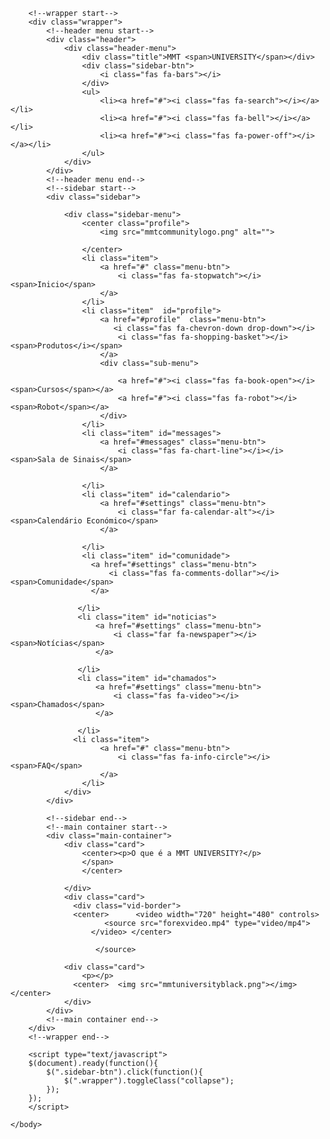 <!DOCTYPE html>

<html lang="en" dir="ltr">
    <head>
        <meta name="viewport" content="width=device-width, initial-scale=1.0">
        <meta charset="utf-8">
        <title>Sidebar Dashboard Template With Sub Menu</title>
        <link rel="stylesheet" href="style.css">
        <link rel="stylesheet" href="https://cdnjs.cloudflare.com/ajax/libs/font-awesome/5.12.0-2/css/all.min.css">
        <script src="https://cdnjs.cloudflare.com/ajax/libs/jquery/3.5.1/jquery.min.js" charset="utf-8"></script>
    </head>
    <body>

        <!--wrapper start-->
        <div class="wrapper">
            <!--header menu start-->
            <div class="header">
                <div class="header-menu">
                    <div class="title">MMT <span>UNIVERSITY</span></div>
                    <div class="sidebar-btn">
                        <i class="fas fa-bars"></i>
                    </div>
                    <ul>
                        <li><a href="#"><i class="fas fa-search"></i></a></li>
                        <li><a href="#"><i class="fas fa-bell"></i></a></li>
                        <li><a href="#"><i class="fas fa-power-off"></i></a></li>
                    </ul>
                </div>
            </div>
            <!--header menu end-->
            <!--sidebar start-->
            <div class="sidebar">

                <div class="sidebar-menu">
                    <center class="profile">
                        <img src="mmtcommunitylogo.png" alt="">

                    </center>
                    <li class="item">
                        <a href="#" class="menu-btn">
                            <i class="fas fa-stopwatch"></i><span>Inicio</span>
                        </a>
                    </li>
                    <li class="item"  id="profile">
                        <a href="#profile"  class="menu-btn">
                           <i class="fas fa-chevron-down drop-down"></i>
                            <i class="fas fa-shopping-basket"></i><span>Produtos</i></span>
                        </a>
                        <div class="sub-menu">

                            <a href="#"><i class="fas fa-book-open"></i><span>Cursos</span></a>
                            <a href="#"><i class="fas fa-robot"></i><span>Robot</span></a>
                        </div>
                    </li>
                    <li class="item" id="messages">
                        <a href="#messages" class="menu-btn">
                            <i class="fas fa-chart-line"></i></i><span>Sala de Sinais</span>
                        </a>

                    </li>
                    <li class="item" id="calendario">
                        <a href="#settings" class="menu-btn">
                            <i class="far fa-calendar-alt"></i><span>Calendário Económico</span>
                        </a>

                    </li>
                    <li class="item" id="comunidade">
                      <a href="#settings" class="menu-btn">
                          <i class="fas fa-comments-dollar"></i><span>Comunidade</span>
                      </a>

                   </li>
                   <li class="item" id="noticias">
                       <a href="#settings" class="menu-btn">
                           <i class="far fa-newspaper"></i><span>Notícias</span>
                       </a>

                   </li>
                   <li class="item" id="chamados">
                       <a href="#settings" class="menu-btn">
                           <i class="fas fa-video"></i><span>Chamados</span>
                       </a>

                   </li>
                  <li class="item">
                        <a href="#" class="menu-btn">
                            <i class="fas fa-info-circle"></i><span>FAQ</span>
                        </a>
                    </li>
                </div>
            </div>

            <!--sidebar end-->
            <!--main container start-->
            <div class="main-container">
                <div class="card">
                    <center><p>O que é a MMT UNIVERSITY?</p>
                    </span>
                    </center>

                </div>
                <div class="card">
                  <div class="vid-border">
                  <center>      <video width="720" height="480" controls>
                         <source src="forexvideo.mp4" type="video/mp4">
                      </video> </center>

                       </source>

                <div class="card">
                    <p></p>
                  <center>  <img src="mmtuniversityblack.png"></img> </center>
                </div>
            </div>
            <!--main container end-->
        </div>
        <!--wrapper end-->

        <script type="text/javascript">
        $(document).ready(function(){
            $(".sidebar-btn").click(function(){
                $(".wrapper").toggleClass("collapse");
            });
        });
        </script>

    </body>
</html>
